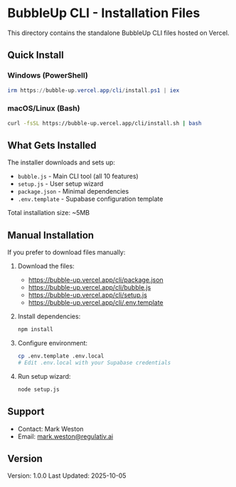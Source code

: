 # BubbleUp CLI - Installation Files

This directory contains the standalone BubbleUp CLI files hosted on Vercel.

## Quick Install

### Windows (PowerShell)
```powershell
irm https://bubble-up.vercel.app/cli/install.ps1 | iex
```

### macOS/Linux (Bash)
```bash
curl -fsSL https://bubble-up.vercel.app/cli/install.sh | bash
```

## What Gets Installed

The installer downloads and sets up:
- `bubble.js` - Main CLI tool (all 10 features)
- `setup.js` - User setup wizard
- `package.json` - Minimal dependencies
- `.env.template` - Supabase configuration template

Total installation size: ~5MB

## Manual Installation

If you prefer to download files manually:

1. Download the files:
   - https://bubble-up.vercel.app/cli/package.json
   - https://bubble-up.vercel.app/cli/bubble.js
   - https://bubble-up.vercel.app/cli/setup.js
   - https://bubble-up.vercel.app/cli/.env.template

2. Install dependencies:
   ```bash
   npm install
   ```

3. Configure environment:
   ```bash
   cp .env.template .env.local
   # Edit .env.local with your Supabase credentials
   ```

4. Run setup wizard:
   ```bash
   node setup.js
   ```

## Support

- Contact: Mark Weston
- Email: mark.weston@regulativ.ai

## Version

Version: 1.0.0
Last Updated: 2025-10-05
